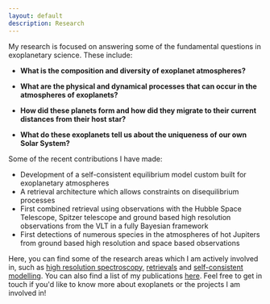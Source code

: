 ```yaml
---
layout: default
description: Research
---
```


My research is focused on answering some of the fundamental questions in exoplanetary science. These include:

* **What is the composition and diversity of exoplanet atmospheres?**

* **What are the physical and dynamical processes that can occur in the atmospheres of exoplanets?**

* **How did these planets form and how did they migrate to their current distances from their host star?**

* **What do these exoplanets tell us about the uniqueness of our own Solar System?**

Some of the recent contributions I have made:

* Development of a self-consistent equilibrium model custom built for exoplanetary atmospheres
* A retrieval architecture which allows constraints on disequilibrium processes
* First combined retrieval using observations with the Hubble Space Telescope, Spitzer telescope and ground based high resolution observations from the VLT in a fully Bayesian framework
* First detections of numerous species in the atmospheres of hot Jupiters from ground based high resolution and space based observations

Here, you can find some of the research areas which I am actively involved in, such as [high resolution spectroscopy]({{site.baseurl}}/research_projects/highres.html), [retrievals]({{site.baseurl}}/research_projects/retrievals.html) and [self-consistent modelling]({{site.baseurl}}/research_projects/self_consistent.html). You can also find a list of my publications [here]({{site.baseurl}}/publications.html). Feel free to get in touch if you'd like to know more about exoplanets or the projects I am involved in!
